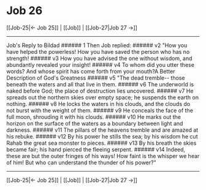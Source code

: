 # Job 26

[[Job-25|← Job 25]] | [[Job]] | [[Job-27|Job 27 →]]
***

Job's Reply to Bildad ###### 1 Then Job replied: ###### v2 "How you have helped the powerless! How you have saved the person who has no strength! ###### v3 How you have advised the one without wisdom, and abundantly revealed your insight! ###### v4 To whom did you utter these words? And whose spirit has come forth from your mouth?A Better Description of God's Greatness ###### v5 "The dead tremble-- those beneath the waters and all that live in them. ###### v6 The underworld is naked before God; the place of destruction lies uncovered. ###### v7 He spreads out the northern skies over empty space; he suspends the earth on nothing. ###### v8 He locks the waters in his clouds, and the clouds do not burst with the weight of them. ###### v9 He conceals the face of the full moon, shrouding it with his clouds. ###### v10 He marks out the horizon on the surface of the waters as a boundary between light and darkness. ###### v11 The pillars of the heavens tremble and are amazed at his rebuke. ###### v12 By his power he stills the sea; by his wisdom he cut Rahab the great sea monster to pieces. ###### v13 By his breath the skies became fair; his hand pierced the fleeing serpent. ###### v14 Indeed, these are but the outer fringes of his ways! How faint is the whisper we hear of him! But who can understand the thunder of his power?"

***
[[Job-25|← Job 25]] | [[Job]] | [[Job-27|Job 27 →]]
